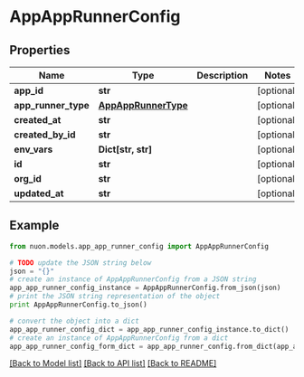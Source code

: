 # AppAppRunnerConfig


## Properties

Name | Type | Description | Notes
------------ | ------------- | ------------- | -------------
**app_id** | **str** |  | [optional] 
**app_runner_type** | [**AppAppRunnerType**](AppAppRunnerType.md) |  | [optional] 
**created_at** | **str** |  | [optional] 
**created_by_id** | **str** |  | [optional] 
**env_vars** | **Dict[str, str]** |  | [optional] 
**id** | **str** |  | [optional] 
**org_id** | **str** |  | [optional] 
**updated_at** | **str** |  | [optional] 

## Example

```python
from nuon.models.app_app_runner_config import AppAppRunnerConfig

# TODO update the JSON string below
json = "{}"
# create an instance of AppAppRunnerConfig from a JSON string
app_app_runner_config_instance = AppAppRunnerConfig.from_json(json)
# print the JSON string representation of the object
print AppAppRunnerConfig.to_json()

# convert the object into a dict
app_app_runner_config_dict = app_app_runner_config_instance.to_dict()
# create an instance of AppAppRunnerConfig from a dict
app_app_runner_config_form_dict = app_app_runner_config.from_dict(app_app_runner_config_dict)
```
[[Back to Model list]](../README.md#documentation-for-models) [[Back to API list]](../README.md#documentation-for-api-endpoints) [[Back to README]](../README.md)


